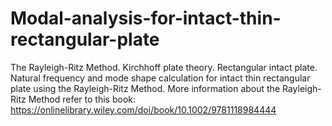 # Modal-analysis-for-intact-thin-rectangular-plate
The Rayleigh-Ritz Method. Kirchhoff plate theory. Rectangular intact plate.
Natural frequency and mode shape calculation for intact thin rectangular plate using the Rayleigh-Ritz Method. More information about the Rayleigh-Ritz Method refer to this book: https://onlinelibrary.wiley.com/doi/book/10.1002/9781118984444
